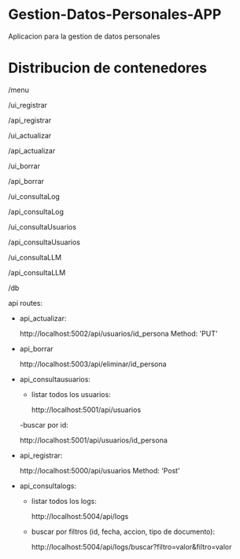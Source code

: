 # Gestion-Datos-Personales-APP
Aplicacion para la gestion de datos personales
# Distribucion de contenedores
/menu


/ui_registrar


/api_registrar


/ui_actualizar


/api_actualizar


/ui_borrar


/api_borrar


/ui_consultaLog


/api_consultaLog


/ui_consultaUsuarios


/api_consultaUsuarios


/ui_consultaLLM


/api_consultaLLM


/db


api routes:

- api_actualizar:
  
  http://localhost:5002/api/usuarios/id_persona
  Method: 'PUT'
  
- api_borrar
  
  http://localhost:5003/api/eliminar/id_persona
  
- api_consultausuarios:
  
  - listar todos los usuarios:
    
    http://localhost:5001/api/usuarios
  
  -buscar por id:

    http://localhost:5001/api/usuarios/id_persona
  
- api_registrar:
  
  http://localhost:5000/api/usuarios
  Method: 'Post'
- api_consultalogs:
  
  - listar todos los logs:
    
    http://localhost:5004/api/logs
  
  - buscar por filtros (id, fecha, accion, tipo de documento):
    
    http://localhost:5004/api/logs/buscar?filtro=valor&filtro=valor
